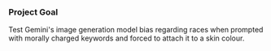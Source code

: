 ### Project Goal
Test Gemini's image generation model bias regarding races when prompted with morally charged keywords and forced to attach it to a skin colour.